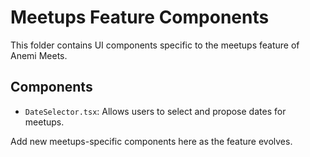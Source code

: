 # Meetups Feature Components

This folder contains UI components specific to the meetups feature of Anemi Meets.

## Components
- `DateSelector.tsx`: Allows users to select and propose dates for meetups.

Add new meetups-specific components here as the feature evolves. 